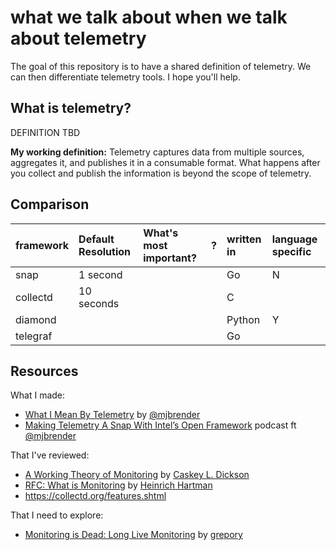 # what we talk about when we talk about telemetry
The goal of this repository is to have a shared definition of telemetry. We can then differentiate telemetry tools. I hope you'll help.

## What is telemetry?
DEFINITION TBD

**My working definition:** Telemetry captures data from multiple sources, aggregates it, and publishes it in a consumable format. What happens after you collect and publish the information is beyond the scope of telemetry.

## Comparison

| framework | Default Resolution | What's most important? | ? | written in | language specific |
|:----------|:-------------------|:-----------------------|:--|:-----------|:------------------|
| snap      | 1 second           |                        |   | Go         | N                 |
| collectd  | 10 seconds         |                        |   | C          |                   |
| diamond   |                    |                        |   | Python     | Y                 |
| telegraf  |                    |                        |   | Go         |                   |

## Resources

What I made:
* [What I Mean By Telemetry](https://medium.com/intel-sdi/what-i-mean-by-telemetry-b3e1718a6ef8#.ptrr4n607) by [@mjbrender](https://github.com/mjbrender)
* [Making Telemetry A Snap With Intel’s Open Framework](http://packetpushers.net/podcast/podcasts/datanauts-033-making-telemetry-snap-intels-open-framework/) podcast ft [@mjbrender](https://github.com/mjbrender)

That I've reviewed:
* [A Working Theory of Monitoring](https://www.usenix.org/sites/default/files/conference/protected-files/dickson.pdf) by [Caskey L. Dickson](http://twitter.com/caskey)
* [RFC: What is Monitoring](https://docs.google.com/document/d/1ghi-2L44Hwcg3YFpGv-_SU_3ho2zWkkXaENbsxxpSLs/edit#) by [Heinrich Hartman](https://twitter.com/HeinrichHartman)
* https://collectd.org/features.shtml

That I need to explore:
* [Monitoring is Dead: Long Live Monitoring](https://github.com/grepory/monitorama2016) by [grepory](http://twitter.com/grepory)
